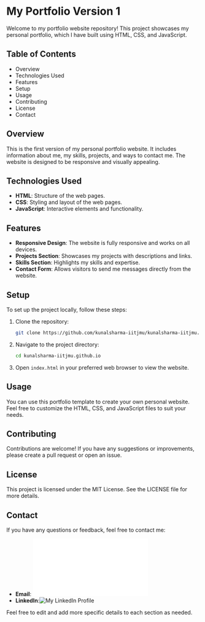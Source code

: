 # My Portfolio Version 1

Welcome to my portfolio website repository! This project showcases my personal portfolio, which I have built using HTML, CSS, and JavaScript.

## Table of Contents
- Overview
- Technologies Used
- Features
- Setup
- Usage
- Contributing
- License
- Contact

## Overview
This is the first version of my personal portfolio website. It includes information about me, my skills, projects, and ways to contact me. The website is designed to be responsive and visually appealing.

## Technologies Used
- **HTML**: Structure of the web pages.
- **CSS**: Styling and layout of the web pages.
- **JavaScript**: Interactive elements and functionality.

## Features
- **Responsive Design**: The website is fully responsive and works on all devices.
- **Projects Section**: Showcases my projects with descriptions and links.
- **Skills Section**: Highlights my skills and expertise.
- **Contact Form**: Allows visitors to send me messages directly from the website.

## Setup
To set up the project locally, follow these steps:

1. Clone the repository:
   ```bash
   git clone https://github.com/kunalsharma-iitjmu/kunalsharma-iitjmu.github.io.git
   ```
2. Navigate to the project directory:
   ```bash
   cd kunalsharma-iitjmu.github.io
   ```
3. Open `index.html` in your preferred web browser to view the website.

## Usage
You can use this portfolio template to create your own personal website. Feel free to customize the HTML, CSS, and JavaScript files to suit your needs.

## Contributing
Contributions are welcome! If you have any suggestions or improvements, please create a pull request or open an issue.

## License
This project is licensed under the MIT License. See the LICENSE file for more details.

## Contact
If you have any questions or feedback, feel free to contact me:

- **Email**: ![My Email]( 2023uma0221@iitjammu.ac.in)
- **LinkedIn**:![My LinkedIn Profile]( www.linkedin.com/in/ks-iitjmu)  

Feel free to edit and add more specific details to each section as needed.
